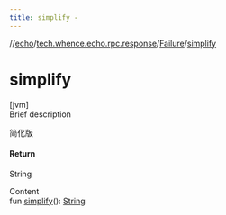 ```yaml
---
title: simplify -
---
```

//[echo](../../index.md)/[tech.whence.echo.rpc.response](../index.md)/[Failure](index.md)/[simplify](simplify.md)



# simplify  
[jvm]  
Brief description  


简化版



#### Return  


String

  
Content  
fun [simplify](simplify.md)(): [String](https://kotlinlang.org/api/latest/jvm/stdlib/kotlin/-string/index.html)  




